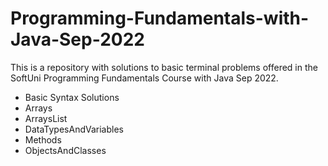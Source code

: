 # Programming-Fundamentals-with-Java-Sep-2022
This is a repository with solutions to basic terminal problems offered in the SoftUni Programming Fundamentals Course with Java Sep 2022.
+ Basic Syntax Solutions
+ Arrays
+ ArraysList
+ DataTypesAndVariables
+ Methods
+ ObjectsAndClasses
